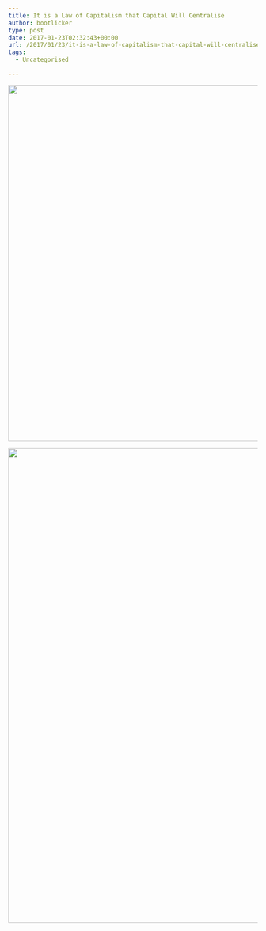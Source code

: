 ```yaml
---
title: It is a Law of Capitalism that Capital Will Centralise
author: bootlicker
type: post
date: 2017-01-23T02:32:43+00:00
url: /2017/01/23/it-is-a-law-of-capitalism-that-capital-will-centralise/
tags:
  - Uncategorised

---
```

[<img width="1146" height="720" alt="" src="http://bootlicker.doubledashgames.com/wp-content/uploads/2017/01/wp-1485138702306.jpg" title="" class="aligncenter size-full wp-image-44" srcset="http://bootlicker.doubledashgames.com/wp-content/uploads/2017/01/wp-1485138702306.jpg 1146w, http://bootlicker.doubledashgames.com/wp-content/uploads/2017/01/wp-1485138702306-300x188.jpg 300w, http://bootlicker.doubledashgames.com/wp-content/uploads/2017/01/wp-1485138702306-768x483.jpg 768w, http://bootlicker.doubledashgames.com/wp-content/uploads/2017/01/wp-1485138702306-1024x643.jpg 1024w, http://bootlicker.doubledashgames.com/wp-content/uploads/2017/01/wp-1485138702306-620x390.jpg 620w" sizes="(max-width: 1146px) 100vw, 1146px" />][1]

[<img width="1198" height="960" alt="" src="http://bootlicker.doubledashgames.com/wp-content/uploads/2017/01/wp-1485138714342.jpg" title="" class="aligncenter size-full wp-image-45" srcset="http://bootlicker.doubledashgames.com/wp-content/uploads/2017/01/wp-1485138714342.jpg 1198w, http://bootlicker.doubledashgames.com/wp-content/uploads/2017/01/wp-1485138714342-300x240.jpg 300w, http://bootlicker.doubledashgames.com/wp-content/uploads/2017/01/wp-1485138714342-768x615.jpg 768w, http://bootlicker.doubledashgames.com/wp-content/uploads/2017/01/wp-1485138714342-1024x821.jpg 1024w, http://bootlicker.doubledashgames.com/wp-content/uploads/2017/01/wp-1485138714342-620x497.jpg 620w" sizes="(max-width: 1198px) 100vw, 1198px" />][2]

 [1]: http://bootlicker.doubledashgames.com/wp-content/uploads/2017/01/wp-1485138702306.jpg
 [2]: http://bootlicker.doubledashgames.com/wp-content/uploads/2017/01/wp-1485138714342.jpg
